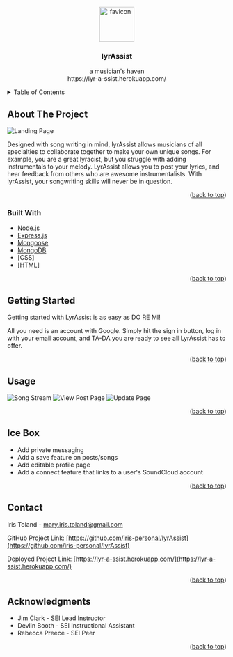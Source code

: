 <div id="top"></div>



<!-- PROJECT LOGO -->
<br />
<div align="center">
  <a href="https://github.com/iris-personal/lyrAssist">
    <img src="https://i.imgur.com/FrkUbBQ.png" alt="favicon" width="80" height="80">
  </a>

  <h3 align="center">lyrAssist</h3>

  <p align="center">
    a musician's haven
    <br>
    https://lyr-a-ssist.herokuapp.com/
  </p>
</div>



<!-- TABLE OF CONTENTS -->
<details>
  <summary>Table of Contents</summary>
  <ol>
    <li><a href="#about-the-project">About The Project</a>
    <li><a href="#built-with">Built With</a></li>
    <li><a href="#getting-started">Getting Started</a></li>
    <li><a href="#usage">Usage</a></li>
    <li><a href="#icebox">Ice Box</a></li>
    <li><a href="#acknowledgments">Acknowledgments</a></li>
  </ol>
</details>



<!-- ABOUT THE PROJECT -->
## About The Project

![Landing Page](https://i.imgur.com/fQwqyD8.png)

Designed with song writing in mind, lyrAssist allows musicians of all specialties to collaborate together to make your own unique songs. For example, you are a great lyracist, but you struggle with adding instrumentals to your melody. LyrAssist allows you to post your lyrics, and hear feedback from others who are awesome instrumentalists. With lyrAssist, your songwriting skills will never be in question.

<p align="right">(<a href="#top">back to top</a>)</p>



<!-- BUILT WITH -->
### Built With

* [Node.js](https://nodejs.org/)
* [Express.js](https://expressjs.com/)
* [Mongoose](https://mongoosejs.com/)
* [MongoDB](https://mongodb.com/)
* [CSS]
* [HTML]

<p align="right">(<a href="#top">back to top</a>)</p>



<!-- GETTING STARTED -->
## Getting Started

Getting started with LyrAssist is as easy as DO RE MI!

All you need is an account with Google. Simply hit the sign in button, log in with your email account, and TA-DA you are ready to see all LyrAssist has to offer.

<p align="right">(<a href="#top">back to top</a>)</p>



<!-- USAGE EXAMPLES -->
## Usage

![Song Stream](https://i.imgur.com/TGgjnwo.png)
![View Post Page](https://i.imgur.com/chViH4H.png)
![Update Page](https://i.imgur.com/7x62dOH.png)


<p align="right">(<a href="#top">back to top</a>)</p>


<!-- ICEBOX -->
## Ice Box

- Add private messaging
- Add a save feature on posts/songs
- Add editable profile page
- Add a connect feature that links to a user's SoundCloud account

<p align="right">(<a href="#top">back to top</a>)</p>



<!-- CONTACT -->
## Contact

Iris Toland - mary.iris.toland@gmail.com

GitHub Project Link: [https://github.com/iris-personal/lyrAssist](https://github.com/iris-personal/lyrAssist)

Deployed Project Link: [https://lyr-a-ssist.herokuapp.com/](https://lyr-a-ssist.herokuapp.com/)


<p align="right">(<a href="#top">back to top</a>)</p>



<!-- ACKNOWLEDGMENTS -->
## Acknowledgments

* Jim Clark - SEI Lead Instructor
* Devlin Booth - SEI Instructional Assistant
* Rebecca Preece - SEI Peer

<p align="right">(<a href="#top">back to top</a>)</p>

